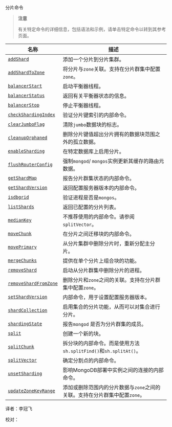  [ ]()分片命令

[]()

> **注意**
>
> 有关特定命令的详细信息，包括语法和示例，请单击特定命令以转到其参考页面。

| 名称                      | 描述                                                         |
| ------------------------- | ------------------------------------------------------------ |
| [`addShard`]()            | 添加一个分片到分片集群。                                     |
| [`addShardToZone`]()      | 将分片与`zone`关联。支持在分片群集中配置`zone`。             |
| [`balancerStart`]()       | 启动平衡器线程。                                             |
| [`balancerStatus`]()      | 返回有关平衡器状态的信息。                                   |
| [`balancerStop`]()        | 停止平衡器线程。                                             |
| [`checkShardingIndex`]()  | 验证分片键索引的内部命令。                                   |
| [`clearJumboFlag`]()      | 清除`jumbo`数据块的标志。                                    |
| [`cleanupOrphaned`]()     | 删除分片键值超出分片拥有的数据块范围之外的孤立数据。         |
| [`enableSharding`]()      | 在特定数据库上启用分片。                                     |
| [`flushRouterConfig`]()   | 强制`mongod`/ `mongos`实例更新其缓存的路由元数据。           |
| [`getShardMap`]()         | 报告分片群集状态的内部命令。                                 |
| [`getShardVersion`]()     | 返回配置服务器版本的内部命令。                               |
| [`isdbgrid`]()            | 验证进程是否是`mongos`。                                     |
| [`listShards`]()          | 返回已配置的分片列表。                                       |
| [`medianKey`]()           | 不推荐使用的内部命令。请参阅`splitVector`。                  |
| [`moveChunk`]()           | 在分片之间迁移块的内部命令。                                 |
| [`movePrimary`]()         | 从分片集群中删除分片时，重新分配主分片。                     |
| [`mergeChunks`]()         | 提供在单个分片上组合块的功能。                               |
| [`removeShard`]()         | 启动从分片群集中删除分片的进程。                             |
| [`removeShardFromZone`]() | 删除分片和`zone`之间的关联。支持在分片群集中配置`zone`。     |
| [`setShardVersion`]()     | 内部命令，用于设置配置服务器版本。                           |
| [`shardCollection`]()     | 启用集合的分片功能，从而可以对集合进行分片。                 |
| [`shardingState`]()       | 报告`mongod` 是否为分片群集的成员。                          |
| [`split`]()               | 创建一个新的块。                                             |
| [`splitChunk`]()          | 拆分块的内部命令。而是使用方法`sh.splitFind()`和`sh.splitAt()`。 |
| [`splitVector`]()         | 确定分割点的内部命令。                                       |
| [`unsetSharding`]()       | 影响MongoDB部署中实例之间的连接的内部命令。                  |
| [`updateZoneKeyRange`]()  | 添加或删除范围内的分片数据与`zone`之间的关联。支持在分片群集中配置`zone`。 |



译者：李冠飞

校对：